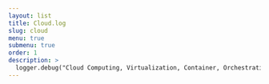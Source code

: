 ```yaml
---
layout: list
title: Cloud.log
slug: cloud
menu: true
submenu: true
order: 1
description: >
  logger.debug("Cloud Computing, Virtualization, Container, Orchestration ...");
---
```

